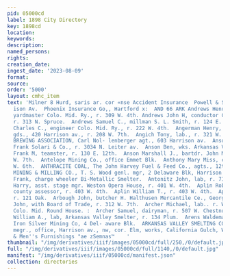 ```yaml
---
pid: 05000cd
label: 1898 City Directory
key: 1898cd
location: 
keywords: 
description: 
named_persons: 
rights: 
creation_date: 
ingest_date: '2023-08-09'
format: 
source: 
order: '5000'
layout: cmhc_item
text: 'Milner 8 Hurd, saris ar. cor «nse Accident Insurance  Powell & Smith, Agts,  514
  ison Av.  Phoenix Insurance Go,, Hartford x:  AND 66 ARK Andrews Henry F., night
  yardmaster Colo. Mid. Ry., r. 309 W. 4th. Andrews John H, conductor Colo. Mid. Ry.,
  r. 313 N. Spruce.  Andrews Samuel C., millman S. L. Smith, r. 124 E. 12th.  Andrus
  Charles C., engineer Colo. Mid. Ry., r. 222 W. 4th.  Angerman Henry, men’s furnishing
  gds., 420 Harrison av., r. 208 W. 7th.  Angich Tony, lab., r. 321 W. Elm.  ANHEUSER-BUSCH
  BREWING ASSOCIATION, Carl Nol- lenberger agt., 603 Harrison av.  Anson Arthur, lab.
  Frank Solari & Co., r. 3034 N. Leiter av.  Anson Ben, wks. Arkansas Valley Smelter.  Anson
  Frank M, teamster, r. 130 E. 12th.  Anson Marshall J., bartdr. John Mahan, r. 113
  W. 7th.  Antelope Mining Co., office Emmet Blk.  Anthony Mary Miss, col’d, r. 138
  W. 6th.  ANTHRACITE COAL, The John Harvey Fuel & Feed Co., agts., 12th, cor. Hemlock.  ANTIOCH
  MINING & MILLING CO., T. S. Wood genl. mgr, 2 Delaware Blk, Harrison av., cor. 7th.  Anton
  Frank, charge wheeler Bi-Metallic Smelter.  Antonitz John, lab, r. 710 W. 2d.  Aplin
  Harry, asst. stage mgr. Weston Opera House, r. 401 W. 4th.  Aplin Robert 8., deputy
  county assessor, r. 403 W. 4th.  Aplin William T., r. 403 W. 4th.  Appel Conrad,
  r. 121 Oak.  Arbough John, butcher H. Halthusen Mercantile Ce., Georgia Gulch.  Arbuckle
  John, with Board of Trade, r. 312 W. 7th.  Archer Michael, lab.. r. W. 5th, nr.
  Colo. Mid. Round House. :  Archer Samuel, dairyman, r. 507 W. Chestnut.  Archibald
  William A., lab, Arkansas Valley Smelter, r. 134 Plum.  Arens Waldemar, genl. mgr.
  Iron Silver Mining Co, 4 Del- aware Blk.  ARKANSAS VALLEY SMELTING CO., J. H. Weddle,
  megr., office, Harrison av., nw, cor. Elm, works, California Gulch, W. of city limits.  Clothing
  & Men''s Furnishings "ae zSemnas™    '
thumbnail: "/img/derivatives/iiif/images/05000cd/full/250,/0/default.jpg"
full: "/img/derivatives/iiif/images/05000cd/full/1140,/0/default.jpg"
manifest: "/img/derivatives/iiif/05000cd/manifest.json"
collection: directories
---
```

